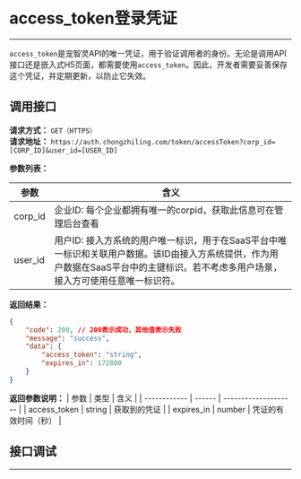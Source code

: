 # access_token登录凭证
---
`access_token`是宠智灵API的唯一凭证，用于验证调用者的身份。无论是调用API接口还是嵌入式H5页面，都需要使用`access_token`。因此，开发者需要妥善保存这个凭证，并定期更新，以防止它失效。

## 调用接口
**请求方式：** `GET（HTTPS）`  
**请求地址：** `https://auth.chongzhiling.com/token/accessToken?corp_id=[CORP_ID]&user_id=[USER_ID]`

**参数列表：**

| 参数    | 含义                                                                                                                                                                                 |
| ------- | ------------------------------------------------------------------------------------------------------------------------------------------------------------------------------------ |
| corp_id | 企业ID: 每个企业都拥有唯一的corpid，获取此信息可在管理后台查看                                                                                                                       |
| user_id | 用户ID: 接入方系统的用户唯一标识，用于在SaaS平台中唯一标识和关联用户数据。该ID由接入方系统提供，作为用户数据在SaaS平台中的主键标识。若不考虑多用户场景，接入方可使用任意唯一标识符。 |

**返回结果：**
```json
{
    "code": 200, // 200表示成功，其他值表示失败
    "message": "success",
    "data": {
        "access_token": "string",
        "expires_in": 172800
    }
}
```
**返回参数说明：**
| 参数         | 类型   | 含义                 |
| ------------ | ------ | -------------------- |
| access_token | string | 获取到的凭证         |
| expires_in   | number | 凭证的有效时间（秒） |


## 接口调试
---
<script setup>
import SwaggerUI from '../../../src/components/SwaggerUI.vue'
</script>

<ClientOnly>
  <SwaggerUI 
    type="get"
    tag="Token 认证服务"
    path="/token/accessToken" 
  />
</ClientOnly>